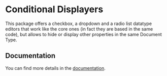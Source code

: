 # Conditional Displayers

This package offers a checkbox, a dropdown and a radio list datatype editors that work like the core ones (in fact they are based in the same code), but allows to hide or display other properties in the same Document Type.


## Documentation

You can find more details in the [documentation](https://github.com/skartknet/ConditionalDisplayers/tree/master/Documentation).

